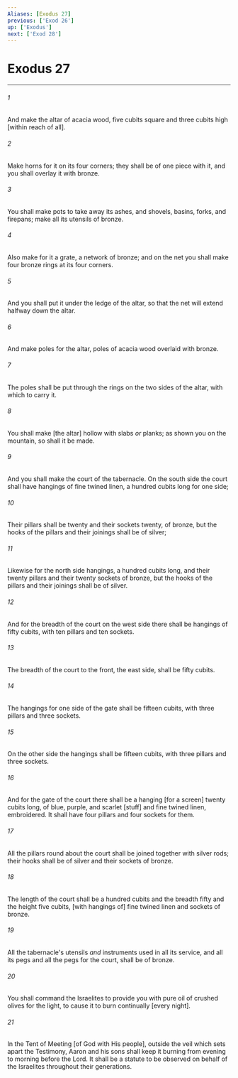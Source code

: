 ```yaml
---
Aliases: [Exodus 27]
previous: ['Exod 26']
up: ['Exodus']
next: ['Exod 28']
---
```

# Exodus 27

***














###### 1 






And make the altar of acacia wood, five cubits square and three cubits high [within reach of all]. 













###### 2 






Make horns for it on its four corners; they shall be of one piece with it, and you shall overlay it with bronze. 













###### 3 






You shall make pots to take away its ashes, and shovels, basins, forks, and firepans; make all its utensils of bronze. 













###### 4 






Also make for it a grate, a network of bronze; and on the net you shall make four bronze rings at its four corners. 













###### 5 






And you shall put it under the ledge of the altar, so that the net will extend halfway down the altar. 













###### 6 






And make poles for the altar, poles of acacia wood overlaid with bronze. 













###### 7 






The poles shall be put through the rings on the two sides of the altar, with which to carry it. 













###### 8 






You shall make [the altar] hollow with slabs _or_ planks; as shown you on the mountain, so shall it be made. 













###### 9 






And you shall make the court of the tabernacle. On the south side the court shall have hangings of fine twined linen, a hundred cubits long for one side; 













###### 10 






Their pillars shall be twenty and their sockets twenty, of bronze, but the hooks of the pillars and their joinings shall be of silver; 













###### 11 






Likewise for the north side hangings, a hundred cubits long, and their twenty pillars and their twenty sockets of bronze, but the hooks of the pillars and their joinings shall be of silver. 













###### 12 






And for the breadth of the court on the west side there shall be hangings of fifty cubits, with ten pillars and ten sockets. 













###### 13 






The breadth of the court to the front, the east side, shall be fifty cubits. 













###### 14 






The hangings for one side of the gate shall be fifteen cubits, with three pillars and three sockets. 













###### 15 






On the other side the hangings shall be fifteen cubits, with three pillars and three sockets. 













###### 16 






And for the gate of the court there shall be a hanging [for a screen] twenty cubits long, of blue, purple, and scarlet [stuff] and fine twined linen, embroidered. It shall have four pillars and four sockets for them. 













###### 17 






All the pillars round about the court shall be joined together with silver rods; their hooks shall be of silver and their sockets of bronze. 













###### 18 






The length of the court shall be a hundred cubits and the breadth fifty and the height five cubits, [with hangings of] fine twined linen and sockets of bronze. 













###### 19 






All the tabernacle's utensils _and_ instruments used in all its service, and all its pegs and all the pegs for the court, shall be of bronze. 













###### 20 






You shall command the Israelites to provide you with pure oil of crushed olives for the light, to cause it to burn continually [every night]. 













###### 21 






In the Tent of Meeting [of God with His people], outside the veil which sets apart the Testimony, Aaron and his sons shall keep it burning from evening to morning before the Lord. It shall be a statute to be observed on behalf of the Israelites throughout their generations.
